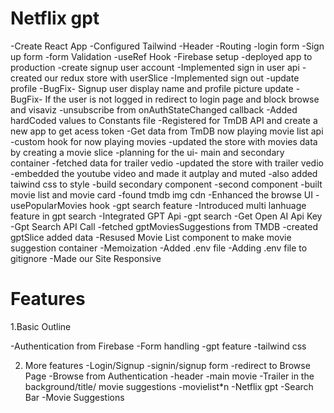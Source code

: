 # Netflix gpt

-Create React App
-Configured Tailwind
-Header
-Routing
-login form
-Sign up form
-form Validation
-useRef Hook
-Firebase setup
-deployed app to production
-create signup user account
-Implemented sign in user api
-created our redux store with userSlice
-Implemented sign out
-update profile
-BugFix- Signup user display name and profile picture update
-BugFix- If the user is not logged in redirect to login page and block browse and visaviz
-unsubscribe from onAuthStateChanged callback
-Added hardCoded values to Constants file
-Registered for TmDB API and create a new app to get acess token
-Get data from TmDB now playing movie list api
-custom hook for now playing movies
-updated the store with movies data by creating a movie slice
-planning for the ui- main and secondary container
-fetched data for trailer vedio
-updated the store with trailer vedio
-embedded the youtube video and made it autplay and muted
-also added taiwind css to style
-build secondary component
-second component
-built movie list and movie card
-found tmdb img cdn
-Enhanced the browse UI
-usePopularMovies hook
-gpt search feature
-Introduced multi lanhuage feature in gpt search
-Integrated GPT Api
-gpt search
-Get Open AI Api Key
-Gpt Search API Call
-fetched gptMoviesSuggestions from TMDB
-created gptSlice added data
-Resused Movie List component to make movie suggestion container
-Memoization
-Added .env file
-Adding .env file to gitignore
-Made our Site Responsive

# Features

1.Basic Outline

-Authentication from Firebase
-Form handling
-gpt feature
-tailwind css

2. More features
   -Login/Signup -signin/signup form
   -redirect to Browse Page
   -Browse from Authentication
   -header
   -main movie
   -Trailer in the background/title/ movie suggestions
   -movielist\*n
   -Netflix gpt
   -Search Bar
   -Movie Suggestions
